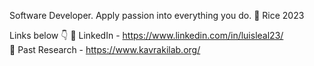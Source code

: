 Software Developer. Apply passion into everything you do.
🦉 Rice 2023

Links below 👇
💼 LinkedIn - https://www.linkedin.com/in/luisleal23/  
🔬 Past Research - https://www.kavrakilab.org/
